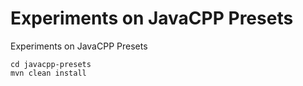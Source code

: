 # Experiments on JavaCPP Presets

Experiments on JavaCPP Presets

```
cd javacpp-presets
mvn clean install
```